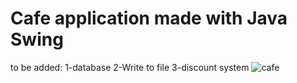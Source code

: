 # Cafe application made with Java Swing
to be added:
1-database
2-Write to file
3-discount system
![cafe](https://user-images.githubusercontent.com/105135325/236638717-74587254-39e5-48d3-952a-732ccf73119d.PNG)
